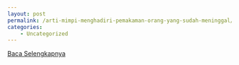 ```yaml
---
layout: post
permalink: /arti-mimpi-menghadiri-pemakaman-orang-yang-sudah-meninggal/
categories:
    - Uncategorized
---
```


[Baca Selengkapnya](/09)